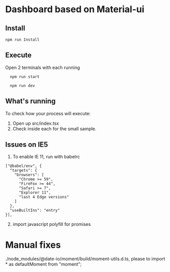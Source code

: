 # Dashboard based on Material-ui

## Install
```
npm run Install
```

## Execute
Open 2 terminals with each running
```
  npm run start
```
```
  npm run dev
```

## What's running
To check how your process will execute:

1. Open up src/index.tsx
2. Check inside each for the small sample.

## Issues on IE5

1. To enable IE 11, run with babelrc
```
["@babel/env", {
  "targets": {
    "browsers": [
      "Chrome >= 59",
      "FireFox >= 44",
      "Safari >= 7",
      "Explorer 11",
      "last 4 Edge versions"
    ]
  },
  "useBuiltIns": "entry"
}],
```
2. import javascript polyfill for promises

# Manual fixes
./node_modules/@date-io/moment/build/moment-utils.d.ts, please to import * as defaultMoment from "moment";

